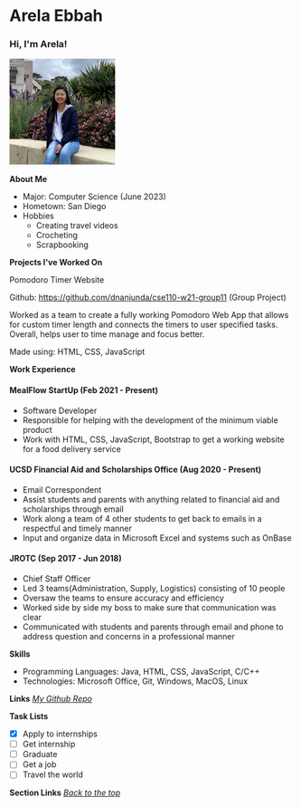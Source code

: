 <!-- ---
layout: default
--- -->

# Arela Ebbah
### Hi, I'm Arela!
![](/assets/Webp.net-resizeimage.jpg)

**About Me**
- Major: Computer Science (June 2023)
- Hometown: San Diego
- Hobbies
  - Creating travel videos
  - Crocheting
  - Scrapbooking
 
**Projects I've Worked On**

Pomodoro Timer Website

Github: https://github.com/dnanjunda/cse110-w21-group11 (Group Project)

Worked as a team to create a fully working Pomodoro Web App that allows for custom timer length and connects the timers to user specified tasks. Overall, helps user to time manage and focus better.

Made using: HTML, CSS, JavaScript

**Work Experience**

#### MealFlow StartUp (Feb 2021 - Present)
- Software Developer
- Responsible for helping with the development of the minimum viable product
- Work with HTML, CSS, JavaScript, Bootstrap to get a working website for a food delivery service

#### UCSD Financial Aid and Scholarships Office (Aug 2020 - Present)
- Email Correspondent
- Assist students and parents with anything related to financial aid and scholarships through email
- Work along a team of 4 other students to get back to emails in a respectful and timely manner
- Input and organize data in Microsoft Excel and systems such as OnBase

#### JROTC (Sep 2017 - Jun 2018)
- Chief Staff Officer
- Led 3 teams(Administration, Supply, Logistics) consisting of 10 people
- Oversaw the teams to ensure accuracy and efficiency
- Worked side by side my boss to make sure that communication was clear
- Communicated with students and parents through email and phone to address question and concerns in a professional manner

**Skills**
- Programming Languages: Java, HTML, CSS, JavaScript, C/C++ 
- Technologies: Microsoft Office, Git, Windows, MacOS, Linux

**Links**
*[My Github Repo](https://github.com/arelae/arelae.github.io)*

**Task Lists**
- [x] Apply to internships
- [ ] Get internship
- [ ] Graduate
- [ ] Get a job
- [ ] Travel the world

**Section Links**
*[Back to the top](#arelas-user-page)*
